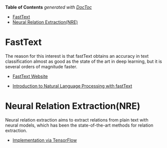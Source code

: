 <!-- START doctoc generated TOC please keep comment here to allow auto update -->
<!-- DON'T EDIT THIS SECTION, INSTEAD RE-RUN doctoc TO UPDATE -->
**Table of Contents**  *generated with [DocToc](https://github.com/thlorenz/doctoc)*

- [FastText](#fasttext)
- [Neural Relation Extraction(NRE)](#neural-relation-extractionnre)

<!-- END doctoc generated TOC please keep comment here to allow auto update -->

# FastText
The reason for this interest is that fastText obtains an accuracy in text classification almost as good as the state of the art in deep learning, but it is several orders of magnitude faster. 
* [FastText Website](https://research.fb.com/projects/fasttext/)

* [Introduction to Natural Language Processing with fastText](https://github.com/miguelgfierro/sciblog_support/blob/master/Intro_to_NLP_with_fastText/Intro_to_NLP.ipynb)

# Neural Relation Extraction(NRE)

Neural relation extraction aims to extract relations from plain text with neural models, which has been the state-of-the-art methods for relation extraction. 

* [Implementation via TensorFlow](https://github.com/thunlp/TensorFlow-NRE)

